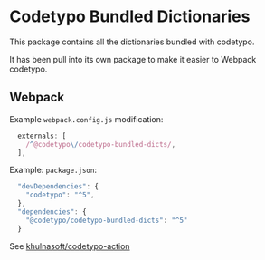 # Codetypo Bundled Dictionaries

This package contains all the dictionaries bundled with codetypo.

It has been pull into its own package to make it easier to Webpack codetypo.

## Webpack

Example `webpack.config.js` modification:

```js
  externals: [
    /^@codetypo\/codetypo-bundled-dicts/,
  ],
```

Example: `package.json`:

```js
  "devDependencies": {
    "codetypo": "^5",
  },
  "dependencies": {
    "@codetypo/codetypo-bundled-dicts": "^5"
  }
```

See [khulnasoft/codetypo-action](https://github.com/khulnasoft/codetypo-action)
